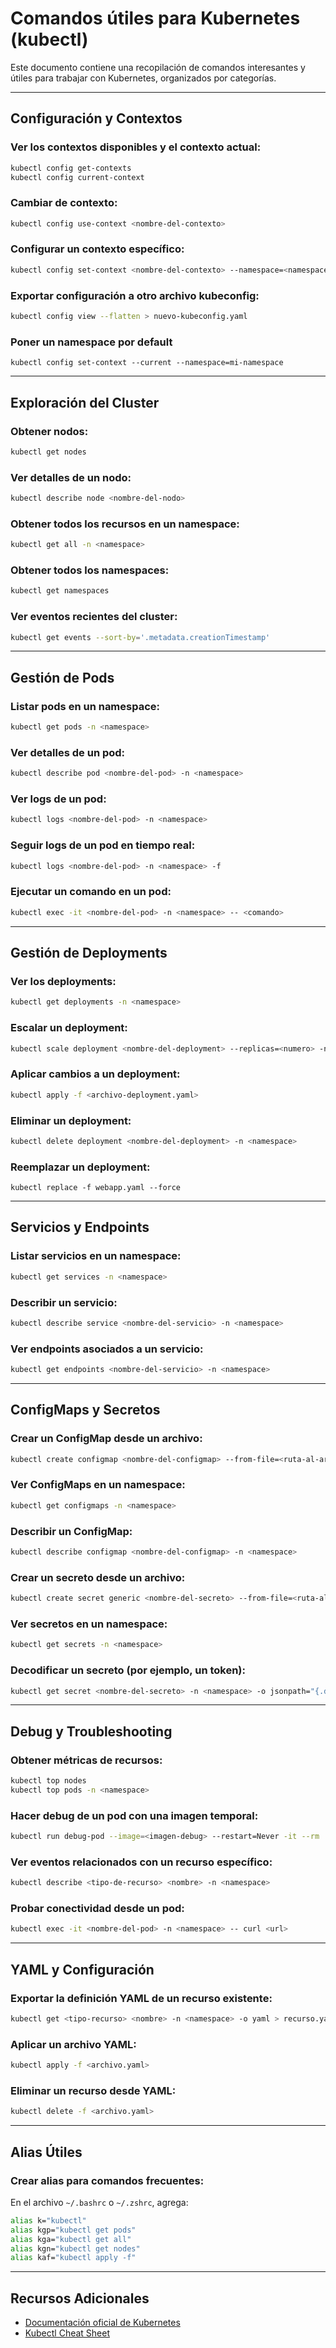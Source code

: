 # Comandos útiles para Kubernetes (kubectl)

Este documento contiene una recopilación de comandos interesantes y útiles para trabajar con Kubernetes, organizados por categorías.

---

## Configuración y Contextos

### Ver los contextos disponibles y el contexto actual:

```bash
kubectl config get-contexts
kubectl config current-context
```

### Cambiar de contexto:

```bash
kubectl config use-context <nombre-del-contexto>
```

### Configurar un contexto específico:

```bash
kubectl config set-context <nombre-del-contexto> --namespace=<namespace> --cluster=<cluster> --user=<user>
```

### Exportar configuración a otro archivo kubeconfig:

```bash
kubectl config view --flatten > nuevo-kubeconfig.yaml
```

### Poner un namespace por default
```
kubectl config set-context --current --namespace=mi-namespace
```


---

## Exploración del Cluster

### Obtener nodos:

```bash
kubectl get nodes
```

### Ver detalles de un nodo:

```bash
kubectl describe node <nombre-del-nodo>
```

### Obtener todos los recursos en un namespace:

```bash
kubectl get all -n <namespace>
```

### Obtener todos los namespaces:

```bash
kubectl get namespaces
```

### Ver eventos recientes del cluster:

```bash
kubectl get events --sort-by='.metadata.creationTimestamp'
```

---

## Gestión de Pods

### Listar pods en un namespace:

```bash
kubectl get pods -n <namespace>
```

### Ver detalles de un pod:

```bash
kubectl describe pod <nombre-del-pod> -n <namespace>
```

### Ver logs de un pod:

```bash
kubectl logs <nombre-del-pod> -n <namespace>
```

### Seguir logs de un pod en tiempo real:

```bash
kubectl logs <nombre-del-pod> -n <namespace> -f
```

### Ejecutar un comando en un pod:

```bash
kubectl exec -it <nombre-del-pod> -n <namespace> -- <comando>
```

---

## Gestión de Deployments

### Ver los deployments:

```bash
kubectl get deployments -n <namespace>
```

### Escalar un deployment:

```bash
kubectl scale deployment <nombre-del-deployment> --replicas=<numero> -n <namespace>
```

### Aplicar cambios a un deployment:

```bash
kubectl apply -f <archivo-deployment.yaml>
```

### Eliminar un deployment:

```bash
kubectl delete deployment <nombre-del-deployment> -n <namespace>
```

### Reemplazar un deployment:
```
kubectl replace -f webapp.yaml --force
```

---

## Servicios y Endpoints

### Listar servicios en un namespace:

```bash
kubectl get services -n <namespace>
```

### Describir un servicio:

```bash
kubectl describe service <nombre-del-servicio> -n <namespace>
```

### Ver endpoints asociados a un servicio:

```bash
kubectl get endpoints <nombre-del-servicio> -n <namespace>
```

---

## ConfigMaps y Secretos

### Crear un ConfigMap desde un archivo:

```bash
kubectl create configmap <nombre-del-configmap> --from-file=<ruta-al-archivo>
```

### Ver ConfigMaps en un namespace:

```bash
kubectl get configmaps -n <namespace>
```

### Describir un ConfigMap:

```bash
kubectl describe configmap <nombre-del-configmap> -n <namespace>
```

### Crear un secreto desde un archivo:

```bash
kubectl create secret generic <nombre-del-secreto> --from-file=<ruta-al-archivo>
```

### Ver secretos en un namespace:

```bash
kubectl get secrets -n <namespace>
```

### Decodificar un secreto (por ejemplo, un token):

```bash
kubectl get secret <nombre-del-secreto> -n <namespace> -o jsonpath="{.data.<clave>}" | base64 --decode
```

---

## Debug y Troubleshooting

### Obtener métricas de recursos:

```bash
kubectl top nodes
kubectl top pods -n <namespace>
```

### Hacer debug de un pod con una imagen temporal:

```bash
kubectl run debug-pod --image=<imagen-debug> --restart=Never -it --rm
```

### Ver eventos relacionados con un recurso específico:

```bash
kubectl describe <tipo-de-recurso> <nombre> -n <namespace>
```

### Probar conectividad desde un pod:

```bash
kubectl exec -it <nombre-del-pod> -n <namespace> -- curl <url>
```

---

## YAML y Configuración

### Exportar la definición YAML de un recurso existente:

```bash
kubectl get <tipo-recurso> <nombre> -n <namespace> -o yaml > recurso.yaml
```

### Aplicar un archivo YAML:

```bash
kubectl apply -f <archivo.yaml>
```

### Eliminar un recurso desde YAML:

```bash
kubectl delete -f <archivo.yaml>
```

---

## Alias Útiles

### Crear alias para comandos frecuentes:

En el archivo `~/.bashrc` o `~/.zshrc`, agrega:

```bash
alias k="kubectl"
alias kgp="kubectl get pods"
alias kga="kubectl get all"
alias kgn="kubectl get nodes"
alias kaf="kubectl apply -f"
```

---

## Recursos Adicionales

- [Documentación oficial de Kubernetes](https://kubernetes.io/docs/)
- [Kubectl Cheat Sheet](https://kubernetes.io/docs/reference/kubectl/cheatsheet/)

